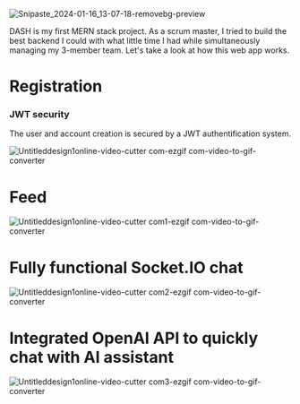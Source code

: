 ![Snipaste_2024-01-16_13-07-18-removebg-preview](https://github.com/DhiaBenHass1ne/DASH/assets/145467109/d0644af4-586d-4c01-bd3d-0d90ea8a17ae)

DASH is my first MERN stack project. As a scrum master, I tried to build the best backend I could with what little time I had while simultaneously managing my 3-member team.
Let's take a look at how this web app works.

<h1>Registration</h1>

<h3>JWT security</h3> 

The user and account creation is secured by a JWT authentification system.

![Untitleddesign1online-video-cutter com-ezgif com-video-to-gif-converter](https://github.com/DhiaBenHass1ne/DASH/assets/145467109/2300a077-9f5e-4b81-8497-65f4c6c20136)

<h1>Feed</h1> 

![Untitleddesign1online-video-cutter com1-ezgif com-video-to-gif-converter](https://github.com/DhiaBenHass1ne/DASH/assets/145467109/0ac94843-c5fb-415e-bb3f-bf69159f0b8e)

<h1>Fully functional Socket.IO chat</h1> 

![Untitleddesign1online-video-cutter com2-ezgif com-video-to-gif-converter](https://github.com/DhiaBenHass1ne/DASH/assets/145467109/163c9729-bdff-41e9-a51d-863671540715)

<h1>Integrated OpenAI API to quickly chat with AI assistant</h1> 

![Untitleddesign1online-video-cutter com3-ezgif com-video-to-gif-converter](https://github.com/DhiaBenHass1ne/DASH/assets/145467109/d1c44e65-d20e-4671-9c14-7fd74c55f118)
